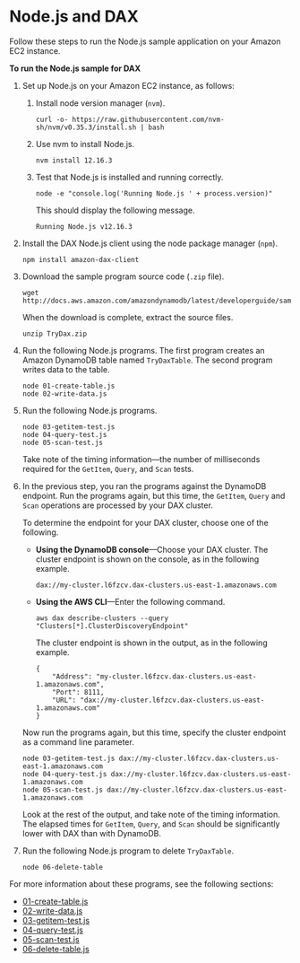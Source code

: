 # Node\.js and DAX<a name="DAX.client.run-application-nodejs"></a>

Follow these steps to run the Node\.js sample application on your Amazon EC2 instance\.

**To run the Node\.js sample for DAX**

1. Set up Node\.js on your Amazon EC2 instance, as follows:

   1. Install node version manager \(`nvm`\)\.

      ```
      curl -o- https://raw.githubusercontent.com/nvm-sh/nvm/v0.35.3/install.sh | bash
      ```

   1. Use nvm to install Node\.js\.

      ```
      nvm install 12.16.3
      ```

   1. Test that Node\.js is installed and running correctly\.

      ```
      node -e "console.log('Running Node.js ' + process.version)"
      ```

      This should display the following message\.

      `Running Node.js v12.16.3`

1. Install the DAX Node\.js client using the node package manager \(`npm`\)\.

   ```
   npm install amazon-dax-client
   ```

1. Download the sample program source code \(`.zip` file\)\.

   ```
   wget http://docs.aws.amazon.com/amazondynamodb/latest/developerguide/samples/TryDax.zip
   ```

   When the download is complete, extract the source files\.

   ```
   unzip TryDax.zip
   ```

1. Run the following Node\.js programs\. The first program creates an Amazon DynamoDB table named `TryDaxTable`\. The second program writes data to the table\.

   ```
   node 01-create-table.js
   node 02-write-data.js
   ```

1. Run the following Node\.js programs\.

   ```
   node 03-getitem-test.js
   node 04-query-test.js
   node 05-scan-test.js
   ```

    Take note of the timing information—the number of milliseconds required for the `GetItem`, `Query`, and `Scan` tests\.

1. In the previous step, you ran the programs against the DynamoDB endpoint\. Run the programs again, but this time, the `GetItem`, `Query` and `Scan` operations are processed by your DAX cluster\.

   To determine the endpoint for your DAX cluster, choose one of the following\.
   + **Using the DynamoDB console**—Choose your DAX cluster\. The cluster endpoint is shown on the console, as in the following example\.

     ```
     dax://my-cluster.l6fzcv.dax-clusters.us-east-1.amazonaws.com
     ```
   + **Using the AWS CLI**—Enter the following command\.

     ```
     aws dax describe-clusters --query "Clusters[*].ClusterDiscoveryEndpoint"
     ```

     The cluster endpoint is shown in the output, as in the following example\.

     ```
     {
         "Address": "my-cluster.l6fzcv.dax-clusters.us-east-1.amazonaws.com",
         "Port": 8111,
         "URL": "dax://my-cluster.l6fzcv.dax-clusters.us-east-1.amazonaws.com"
     }
     ```

   Now run the programs again, but this time, specify the cluster endpoint as a command line parameter\.

   ```
   node 03-getitem-test.js dax://my-cluster.l6fzcv.dax-clusters.us-east-1.amazonaws.com
   node 04-query-test.js dax://my-cluster.l6fzcv.dax-clusters.us-east-1.amazonaws.com
   node 05-scan-test.js dax://my-cluster.l6fzcv.dax-clusters.us-east-1.amazonaws.com
   ```

   Look at the rest of the output, and take note of the timing information\. The elapsed times for `GetItem`, `Query`, and `Scan` should be significantly lower with DAX than with DynamoDB\.

1. Run the following Node\.js program to delete `TryDaxTable`\.

   ```
   node 06-delete-table
   ```

For more information about these programs, see the following sections:
+ [01\-create\-table\.js](DAX.client.run-application-nodejs.01-create-table.md)
+ [02\-write\-data\.js](DAX.client.run-application-nodejs.02-write-data.md)
+ [03\-getitem\-test\.js](DAX.client.run-application-nodejs.03-getitem-test.md)
+ [04\-query\-test\.js](DAX.client.run-application-nodejs.04-query-test.md)
+ [05\-scan\-test\.js](DAX.client.run-application-nodejs.05-scan-test.md)
+ [06\-delete\-table\.js](DAX.client.run-application-nodejs.06-delete-table.md)